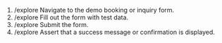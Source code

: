 1. /explore Navigate to the demo booking or inquiry form.
2. /explore Fill out the form with test data.
3. /explore Submit the form.
4. /explore Assert that a success message or confirmation is displayed.